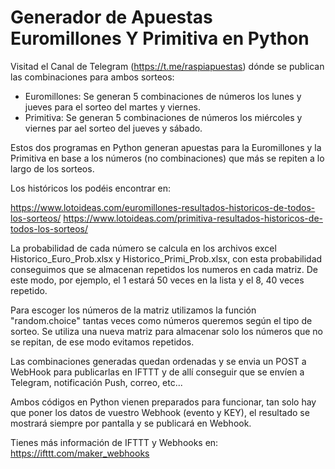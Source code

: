 # Generador de Apuestas Euromillones Y Primitiva en Python

Visitad el Canal de Telegram (https://t.me/raspiapuestas) dónde se publican las combinaciones para ambos sorteos:
- Euromillones: Se generan 5 combinaciones de números los lunes y jueves para el sorteo del martes y viernes.
- Primitiva: Se generan 5 combinaciones de números los miércoles y viernes par ael sorteo del jueves y sábado.

Estos dos programas en Python generan apuestas para la Euromillones y la Primitiva en base a los números (no combinaciones) que más se repiten a lo largo de los sorteos.

Los históricos los podéis encontrar en:

https://www.lotoideas.com/euromillones-resultados-historicos-de-todos-los-sorteos/ https://www.lotoideas.com/primitiva-resultados-historicos-de-todos-los-sorteos/

La probabilidad de cada número se calcula en los archivos excel Historico_Euro_Prob.xlsx y Historico_Primi_Prob.xlsx, con esta probabilidad conseguimos que se almacenan repetidos los numeros en cada matriz. De este modo, por ejemplo, el 1 estará 50 veces en la lista y el 8, 40 veces repetido.

Para escoger los números de la matriz utilizamos la función "random.choice" tantas veces como números queremos según el tipo de sorteo. Se utiliza una nueva matriz para almacenar solo los números que no se repitan, de ese modo evitamos repetidos.

Las combinaciones generadas quedan ordenadas y se envia un POST a WebHook para publicarlas en IFTTT y de allí conseguir que se envíen a Telegram, notificación Push, correo, etc...

Ambos códigos en Python vienen preparados para funcionar, tan solo hay que poner los datos de vuestro Webhook (evento y KEY), el resultado se mostrará siempre por pantalla y se publicará en Webhook.

Tienes más información de IFTTT y Webhooks en: https://ifttt.com/maker_webhooks
